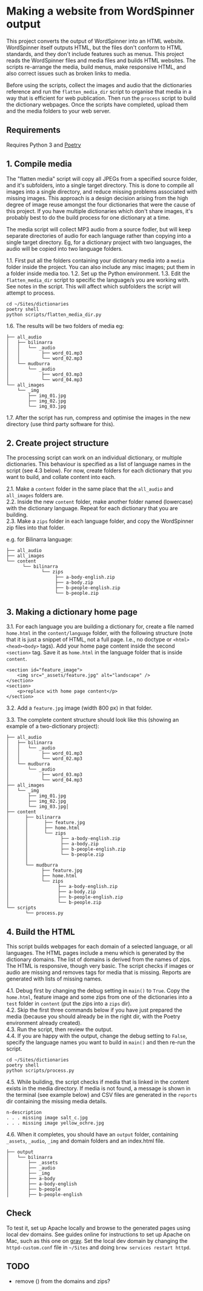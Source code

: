 # Making a website from WordSpinner output

This project converts the output of WordSpinner into an HTML website. WordSpinner itself outputs HTML, but the files don't conform to HTML standards, and they don't include features such as menus. This project reads the WordSpinner files and media files and builds HTML websites. The scripts re-arrange the media, build menus, make responsive HTML, and also correct issues such as broken links to media.

Before using the scripts, collect the images and audio that the dictionaries reference and run the `flatten_media_dir` script to organise that media in a way that is efficient for web publication. Then run the `process` script to build the dictionary webpages. Once the scripts have completed, upload them and the media folders to your web server.


## Requirements

Requires Python 3 and [Poetry](https://python-poetry.org/docs/)


## 1. Compile media

The "flatten media" script will copy all JPEGs from a specified source folder, and it's subfolders, into a single target directory. This is done to compile all images into a single directory, and reduce missing problems associated with missing images. This approach is a design decision arising from the high degree of image reuse amongst the four dictionaries that were the cause of this project. If you have multiple dictionaries which don't share images, it's probably best to do the build process for one dictionary at a time.    

The media script will collect MP3 audio from a source fodler, but will keep separate directories of audio for each language rather than copying into a single target directory. Eg, for a dictionary project with two languages, the audio will be copied into two language folders.


1.1. First put all the folders containing your dictionary media into a `media` folder inside the project. You can also include any misc images; put them in a folder inside media too. 
1.2. Set up the Python environment. 
1.3. Edit the `flatten_media_dir` script to specific the language/s you are working with. See notes in the script. This will affect which subfolders the script will attempt to process.    

```
cd ~/Sites/dictionaries
poetry shell
python scripts/flatten_media_dir.py
```

1.6. The results will be two folders of media eg:
```shell
├── all_audio
│   ├── bilinarra
│   │   └── _audio
│   │        ├── word_01.mp3
│   │        └── word_02.mp3
│   └── mudburra
│       └── _audio
│            ├── word_03.mp3
│            └── word_04.mp3
└── all_images
    └── _img
        ├── img_01.jpg
        ├── img_02.jpg
        └── img_03.jpg
```


1.7. After the script has run, compress and optimise the images in the new directory (use third party software for this).


## 2. Create project structure

The processing script can work on an individual dictionary, or multiple dictionaries. This behaviour is specified as a list of language names in the script (see 4.3 below). For now, create folders for each dictionary that you want to build, and collate content into each.

2.1. Make a `content` folder in the same place that the `all_audio` and `all_images` folders are.   
2.2. Inside the new `content` folder, make another folder named (lowercase) with the dictionary language. Repeat for each dictionary that you are building.  
2.3. Make a `zips` folder in each language folder, and copy the WordSpinner zip files into that folder.  

e.g. for Bilinarra language:

```shell
├── all_audio
├── all_images
└── content
      └── bilinarra
             └── zips
                  ├── a-body-english.zip
                  ├── a-body.zip
                  ├── b-people-english.zip
                  └── b-people.zip
```

## 3. Making a dictionary home page

3.1. For each language you are building a dictionary for, create a file named `home.html` in the `content/language` folder, with the following structure (note that it is just a snippet of HTML, not a full page. I.e., no doctype or `<html><head><body>` tags). Add your home page content inside the second `<section>` tag. Save it as `home.html` in the language folder that is inside `content`. 

```
<section id="feature_image">
    <img src="_assets/feature.jpg" alt="landscape" />
</section>
<section>
    <p>replace with home page content</p>
</section>
```

3.2. Add a `feature.jpg` image (width 800 px) in that folder.

3.3. The complete content structure should look like this (showing an example of a two-dictionary project):
```  
├── all_audio
│   ├── bilinarra
│   │   └── _audio
│   │        ├── word_01.mp3
│   │        └── word_02.mp3
│   └── mudburra
│       └── _audio
│            ├── word_03.mp3
│            └── word_04.mp3
├── all_images
│   └── _img
│       ├── img_01.jpg
│       ├── img_02.jpg
│       └── img_03.jpg│
├── content
│      ├── bilinarra
│      │      ├── feature.jpg
│      │      ├── home.html
│      │      └── zips
│      │            ├── a-body-english.zip
│      │            ├── a-body.zip
│      │            ├── b-people-english.zip
│      │            └── b-people.zip
│      │
│      └── mudburra
│            ├── feature.jpg
│            ├── home.html
│            └── zips
│                  ├── a-body-english.zip
│                  ├── a-body.zip
│                  ├── b-people-english.zip
│                  └── b-people.zip   
└── scripts
       └── process.py

```

## 4. Build the HTML

This script builds webpages for each domain of a selected language, or all languages. The HTML pages include a menu which is generated by the dictionary domains. The list of domains is derived from the names of zips. The HTML is responsive, though very basic. The script checks if images or audio are missing and removes tags for media that is missing. Reports are generated with lists of missing names.

4.1. Debug first by changing the debug setting in `main()` to `True`. Copy the `home.html`, feature image and some zips from one of the dictionaries into a `test` folder in `content` (put the zips into a `zips` dir).   
4.2. Skip the first three commands below if you have just prepared the media (because you should already be in the right dir, with the Poetry environment already created).  
4.3. Run the script, then review the output.   
4.4. If you are happy with the output, change the debug setting to `False`, specify the language names you want to build in `main()` and then re-run the script. 

```
cd ~/Sites/dictionaries
poetry shell
python scripts/process.py
```

4.5. While building, the script checks if media that is linked in the content exists in the media directory. If media is not found, a message is shown in the terminal (see example below) and CSV files are generated in the `reports` dir containing the missing media details.

```shell
n-description
. . . missing image salt_c.jpg
. . . missing image yellow_ochre.jpg
```

4.6. When it completes, you should have an `output` folder, containing `_assets`, `_audio`, `_img` and domain folders and an index.html file.

```shell
├── output
│   └── bilinarra
│       ├── _assets
│       ├── _audio
│       ├── _img
│       ├── a-body
│       ├── a-body-english
│       ├── b-people
│       ├── b-people-english
```



## Check

To test it, set up Apache locally and browse to the generated pages using local dev domains. See guides online for instructions to set up Apache on Mac, such as this one on [grav](https://getgrav.org/blog/macos-monterey-apache-mysql-vhost-apc). Set the local dev domain by changing the `httpd-custom.conf` file in `~/Sites` and doing `brew services restart httpd`. 



## TODO

- remove () from the domains and zips?
